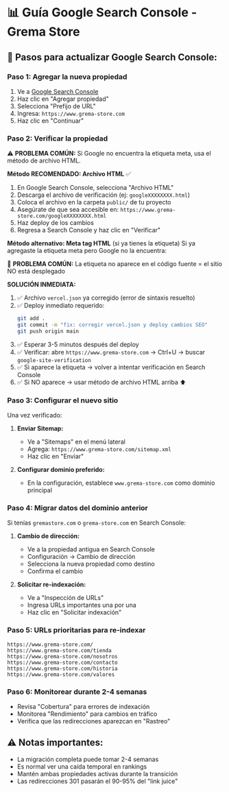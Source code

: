 # 📊 Guía Google Search Console - Grema Store

## 🎯 Pasos para actualizar Google Search Console:

### Paso 1: Agregar la nueva propiedad
1. Ve a [Google Search Console](https://search.google.com/search-console/)
2. Haz clic en "Agregar propiedad"
3. Selecciona "Prefijo de URL"
4. Ingresa: `https://www.grema-store.com`
5. Haz clic en "Continuar"

### Paso 2: Verificar la propiedad

⚠️ **PROBLEMA COMÚN:** Si Google no encuentra la etiqueta meta, usa el método de archivo HTML.

**Método RECOMENDADO: Archivo HTML** ✅
1. En Google Search Console, selecciona "Archivo HTML"
2. Descarga el archivo de verificación (ej: `googleXXXXXXXX.html`)
3. Coloca el archivo en la carpeta `public/` de tu proyecto
4. Asegúrate de que sea accesible en: `https://www.grema-store.com/googleXXXXXXXX.html`
5. Haz deploy de los cambios
6. Regresa a Search Console y haz clic en "Verificar"

**Método alternativo: Meta tag HTML** (si ya tienes la etiqueta)
Si ya agregaste la etiqueta meta pero Google no la encuentra:

🚨 **PROBLEMA COMÚN:** La etiqueta no aparece en el código fuente = el sitio NO está desplegado

**SOLUCIÓN INMEDIATA:**
1. ✅ Archivo `vercel.json` ya corregido (error de sintaxis resuelto)
2. ✅ Deploy inmediato requerido:
   ```bash
   git add .
   git commit -m "fix: corregir vercel.json y deploy cambios SEO"
   git push origin main
   ```
3. ✅ Esperar 3-5 minutos después del deploy
4. ✅ Verificar: abre `https://www.grema-store.com` → Ctrl+U → buscar `google-site-verification`
5. ✅ Si aparece la etiqueta → volver a intentar verificación en Search Console
6. ✅ Si NO aparece → usar método de archivo HTML arriba ⬆️

### Paso 3: Configurar el nuevo sitio
Una vez verificado:

1. **Enviar Sitemap:**
   - Ve a "Sitemaps" en el menú lateral
   - Agrega: `https://www.grema-store.com/sitemap.xml`
   - Haz clic en "Enviar"

2. **Configurar dominio preferido:**
   - En la configuración, establece `www.grema-store.com` como dominio principal

### Paso 4: Migrar datos del dominio anterior
Si tenías `gremastore.com` o `grema-store.com` en Search Console:

1. **Cambio de dirección:**
   - Ve a la propiedad antigua en Search Console
   - Configuración → Cambio de dirección
   - Selecciona la nueva propiedad como destino
   - Confirma el cambio

2. **Solicitar re-indexación:**
   - Ve a "Inspección de URLs"
   - Ingresa URLs importantes una por una
   - Haz clic en "Solicitar indexación"

### Paso 5: URLs prioritarias para re-indexar
```
https://www.grema-store.com/
https://www.grema-store.com/tienda
https://www.grema-store.com/nosotros
https://www.grema-store.com/contacto
https://www.grema-store.com/historia
https://www.grema-store.com/valores
```

### Paso 6: Monitorear durante 2-4 semanas
- Revisa "Cobertura" para errores de indexación
- Monitorea "Rendimiento" para cambios en tráfico
- Verifica que las redirecciones aparezcan en "Rastreo"

## ⚠️ Notas importantes:
- La migración completa puede tomar 2-4 semanas
- Es normal ver una caída temporal en rankings
- Mantén ambas propiedades activas durante la transición
- Las redirecciones 301 pasarán el 90-95% del "link juice"
